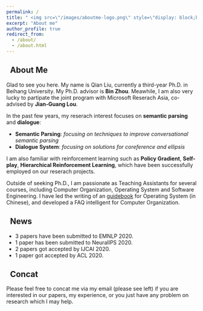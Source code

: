 ```yaml
---
permalink: /
title: " <img src=\"/images/aboutme-logo.png\" style=\"display: block;height:2em;vertical-align: middle;margin-left: auto;margin-right: auto;\">"
excerpt: "About me"
author_profile: true
redirect_from: 
  - /about/
  - /about.html
---
```


## <i class="fa fa-ft fa-info-circle"></i>&nbsp;&nbsp;About Me

Glad to see you here. My name is Qian Liu, currently a third-year Ph.D. in Beihang University. My Ph.D. advisor is **Bin Zhou**. Meawhile, I am also very lucky to partipate the joint program with Microsoft Reserach Asia, co-advised by **Jian-Guang Lou**.

In the past few years, my reserach interest focuses on **semantic parsing** and **dialogue**:
* **Semantic Parsing**: *focusing on techniques to improve conversational semantic parsing*
* **Dialogue System**: *focusing on solutions for coreference and ellipsis*

I am also familiar with reinforcement learning such as **Policy Gradient**, **Self-play**, **Hierarchical Reinforcement Learning**, which have been successfully employed on our reserach projects.

Outside of seeking Ph.D., I am passionate as Teaching Assistants for several courses, including Computer Organization, Operating System and Software Engineering. I have led the writing of an [guidebook](https://github.com/SivilTaram/BUAAOS-guide-book) for Operating System (in Chinese), and developed a FAQ intelligent for Computer Organization.

## <i class="fa fa-ft fa-fire"></i>&nbsp;&nbsp;News

* 3 papers have been submitted to EMNLP 2020.
* 1 paper has been submitted to NeuralIPS 2020.
* 2 papers got accepted by IJCAI 2020.
* 1 paper got accepted by ACL 2020.

## <i class="fa fa-ft fa-anchor"></i>&nbsp;&nbsp;Concat
Please feel free to concat me via my email (please see left) if you are interested in our papers, my experience, or you just have any problem on research which I may help.
